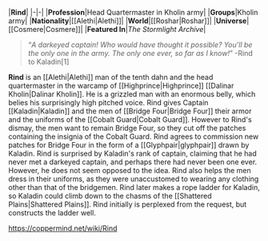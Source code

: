 |**Rind**|
|-|-|
|**Profession**|Head Quartermaster in Kholin army|
|**Groups**|Kholin army|
|**Nationality**|[[Alethi\|Alethi]]|
|**World**|[[Roshar\|Roshar]]|
|**Universe**|[[Cosmere\|Cosmere]]|
|**Featured In**|*The Stormlight Archive*|

>“*A darkeyed captain! Who would have thought it possible? You’ll be the only one in the army. The only one ever, so far as I know!*”
\-Rind to Kaladin[1]


**Rind** is an [[Alethi\|Alethi]] man of the tenth dahn and the head quartermaster in the warcamp of [[Highprince\|Highprince]] [[Dalinar Kholin\|Dalinar Kholin]]. He is a grizzled man with an enormous belly, which belies his surprisingly high pitched voice.
Rind gives Captain [[Kaladin\|Kaladin]] and the men of [[Bridge Four\|Bridge Four]] their armor and the uniforms of the [[Cobalt Guard\|Cobalt Guard]]. However to Rind's dismay, the men want to remain Bridge Four, so they cut off the patches containing the insignia of the Cobalt Guard. Rind agrees to commission new patches for Bridge Four in the form of a [[Glyphpair\|glyphpair]] drawn by Kaladin.
Rind is surprised by Kaladin's rank of captain, claiming that he had never met a darkeyed captain, and perhaps there had never been one ever. However, he does not seem opposed to the idea. Rind also helps the men dress in their uniforms, as they were unaccustomed to wearing any clothing other than that of the bridgemen.
Rind later makes a rope ladder for Kaladin, so Kaladin could climb down to the chasms of the [[Shattered Plains\|Shattered Plains]]. Rind initially is perplexed from the request, but constructs the ladder well.



https://coppermind.net/wiki/Rind